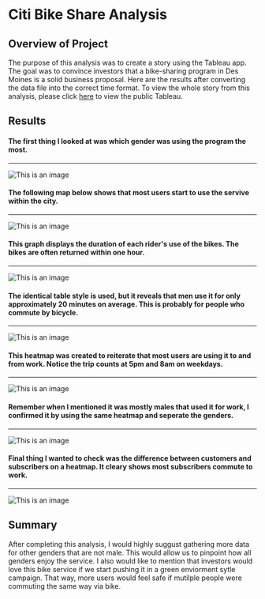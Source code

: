 # Citi Bike Share Analysis

## Overview of Project

The purpose of this analysis was to create a story using the Tableau app. The goal was to convince investors that a bike-sharing program in Des Moines is a solid business proposal. Here are the results after converting the data file into the correct time format. To view the whole story from this analysis, please click [here](https://public.tableau.com/app/profile/brandon.sangster/viz/CitiBikeAnalysis_16789351138650/NYCCitiBikeAnalysis?publish=yes) to view the public Tableau.

## Results

#### The first thing I looked at was which gender was using the program the most.
-----------------------------------------
![This is an image](story_pngs/RBG.png)

#### The following map below shows that most users start to use the servive within the city.
------------------------------------------
![This is an image](story_pngs/RSS.png)

#### This graph displays the duration of each rider's use of the bikes. The bikes are often returned within one hour.
------------------------------------------
![This is an image](story_pngs/CTBU.png)

#### The identical table style is used, but it reveals that men use it for only approximately 20 minutes on average. This is probably for people who commute by bicycle.
--------------------------------------------
![This is an image](story_pngs/CTBG.png)

#### This heatmap was created to reiterate that most users are using it to and from work. Notice the trip counts at 5pm and 8am on weekdays.
------------------------------------------
![This is an image](story_pngs/TBWPH.png)

#### Remember when I mentioned it was mostly males that used it for work, I confirmed it by using the same heatmap and seperate the genders.
-------------------------------------------
![This is an image](story_pngs/TBGW.png)

#### Final thing I wanted to check was the difference between customers and subscribers on a heatmap. It cleary shows most subscribers commute to work. 
------------------------------------------
![This is an image](story_pngs/UTBG.png)
## Summary
       
After completing this analysis, I would highly suggust gathering more data for other genders that are not male. This would allow us to pinpoint how all genders enjoy the service. I also would like to mention that investors would love this bike service if we start pushing it in a green enviorment sytle campaign. That way, more users would feel safe if mutilple people were commuting the same way via bike. 
